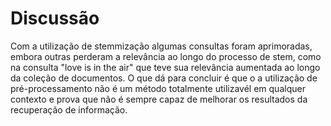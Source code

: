# Discussão

Com a utilização de stemmização algumas consultas foram aprimoradas, embora outras perderam a relevância ao longo do processo de stem, como na consulta "love is in the air" que teve sua relevância aumentada ao longo da coleção de documentos. O que dá para concluir é que o a utilização de pré-processamento não é um método totalmente utilizavél em qualquer contexto e prova que não é sempre capaz de melhorar os resultados da recuperação de informação.
